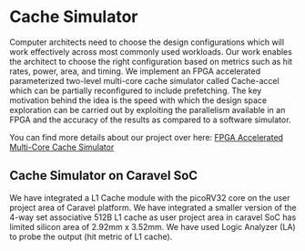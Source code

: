 # Cache Simulator
Computer architects need to choose the design configurations which will work effectively across most commonly used workloads. Our work enables the architect to choose the right configuration based on metrics such as hit rates, power, area, and timing. We implement an FPGA accelerated parameterized two-level multi-core cache simulator called Cache-accel which can be partially reconfigured to include prefetching. The key motivation behind the idea is the speed with which the design space exploration can be carried out by exploiting the parallelism available in an FPGA and the accuracy of the results as compared to a software simulator.

You can find more details about our project over here: [FPGA Accelerated Multi-Core Cache Simulator](https://github.com/shivanishah269/FPGA_based_Multicore_Cache_Simuator)

## Cache Simulator on Caravel SoC
We have integrated a L1 Cache module with the picoRV32 core on the user project area of Caravel platform. We have integrated a smaller version of the 4-way set associative 512B L1 cache as user project area in caravel SoC has limited silicon area of 2.92mm x 3.52mm. We have used Logic Analyzer (LA) to probe the output (hit metric of L1 cache).

